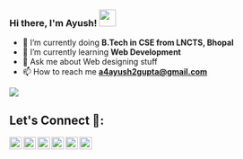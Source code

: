 ### Hi there, I'm Ayush! <img src="https://raw.githubusercontent.com/MartinHeinz/MartinHeinz/master/wave.gif" width="30px">

- 🔭 I’m currently doing **B.Tech in CSE from LNCTS, Bhopal**
- 🌱 I’m currently learning **Web Development**
- 💬 Ask me about Web designing stuff
- 📫 How to reach me **a4ayush2gupta@gmail.com**

<img src="https://github-readme-stats.vercel.app/api?username=ayushkrsah511&&show_icons=true&title_color=fffff&icon_color=26B315&text_color=daf7dc&bg_color=151515">

## Let's Connect 👥:
<a href="https://www.linkedin.com/in/ayushkrsah511/">
  <img align="left" alt="Ayush's Linkdein" width="22px" src="https://cdn.jsdelivr.net/npm/simple-icons@v3/icons/linkedin.svg" />
</a>
<a href="https://mail.google.com/a4ayush2gupta@gmail.com">
   <img align="left" alt="Ayush's Gmail" width="22px" src="https://cdn.jsdelivr.net/npm/simple-icons@v3/icons/gmail.svg" />
<a href="https://instagram.com/_.ayush_gupta._/">
  <img align="left" alt="Ayush's Instagram" width="22px" src="https://cdn.jsdelivr.net/npm/simple-icons@v3/icons/instagram.svg" />
</a>
<a href="https://www.facebook.com/ayushkrsah511/">
  <img align="left" alt="Ayush's Facebook" width="22px" src="https://cdn.jsdelivr.net/npm/simple-icons@v3/icons/facebook.svg" />
</a>
<a href="https://t.me/ayushkrsah511">
  <img align="left" alt="Ayush's Telegram" width="22px" src="https://cdn.jsdelivr.net/npm/simple-icons@v3/icons/telegram.svg" />
</a>
<a href="https://twitter.com/a4ayush2gupta">
  <img align="left" alt="Ayush's Twitter" width="22px" src="https://cdn.jsdelivr.net/npm/simple-icons@v3/icons/twitter.svg" />
</a>
